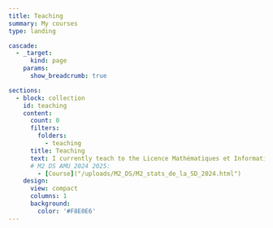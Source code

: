 ```yaml
---
title: Teaching
summary: My courses
type: landing

cascade:
  - _target:
      kind: page
    params:
      show_breadcrumb: true

sections:
  - block: collection
    id: teaching
    content:
      count: 0
      filters:
        folders:
          - teaching
      title: Teaching
      text: I currently teach to the Licence Mathématiques et Informatique Appliquées aux Sciences Humaines et Sociales (**MIASHS**) and to the Master Mathématiques Appliquées, Statistique (**MAS**).
      # M2 DS AMU 2024 2025:
        - [Course]("/uploads/M2_DS/M2_stats_de_la_SD_2024.html")
    design:
      view: compact
      columns: 1
      background:
        color: '#F8E0E6'
---
```


